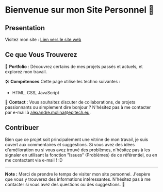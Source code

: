 # Bienvenue sur mon Site Personnel 🌟

## Presentation
Visitez mon site : [Lien vers le site web](https://molinaalexandre.github.io/)



## Ce que Vous Trouverez

🚀 **Portfolio** : Découvrez certains de mes projets passés et actuels, et explorez mon travail.

🛠️ **Compétences** Cette page utilise les techno suivantes  :

- HTML, CSS, JavaScript

📩 **Contact** : Vous souhaitez discuter de collaborations, de projets passionnants ou simplement dire bonjour ? N'hésitez pas à me contacter par e-mail à alexandre.molina@epitech.eu.


## Contribuer

Bien que ce projet soit principalement une vitrine de mon travail, je suis ouvert aux commentaires et suggestions. Si vous avez des idées d'amélioration ou si vous avez trouvé des problèmes, n'hésitez pas à les signaler en utilisant la fonction "Issues" (Problèmes) de ce référentiel, ou en me contactant via e-mail ! :D

---

**Note :** Merci de prendre le temps de visiter mon site personnel. J'espère que vous y trouverez des informations intéressantes. N'hésitez pas à me contacter si vous avez des questions ou des suggestions. 🚀
